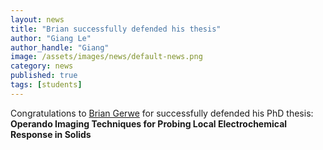 ```yaml
---
layout: news
title: "Brian successfully defended his thesis"
author: "Giang Le"
author_handle: "Giang"
image: /assets/images/news/default-news.png
category: news
published: true
tags: [students]
---
```

Congratulations to [Brian Gerwe][1] for successfully defended his PhD thesis: <b>Operando Imaging Techniques for Probing Local
 Electrochemical Response in Solids </b>

[1]: /team/brian-gerwe